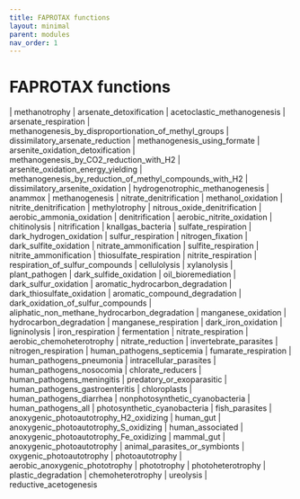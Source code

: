 ```yaml
---
title: FAPROTAX functions
layout: minimal
parent: modules
nav_order: 1
---
```


# FAPROTAX functions




| methanotrophy | arsenate_detoxification
| acetoclastic_methanogenesis | arsenate_respiration
| methanogenesis_by_disproportionation_of_methyl_groups | dissimilatory_arsenate_reduction
| methanogenesis_using_formate | arsenite_oxidation_detoxification
| methanogenesis_by_CO2_reduction_with_H2 | arsenite_oxidation_energy_yielding
| methanogenesis_by_reduction_of_methyl_compounds_with_H2 | dissimilatory_arsenite_oxidation
| hydrogenotrophic_methanogenesis | anammox
| methanogenesis | nitrate_denitrification
| methanol_oxidation | nitrite_denitrification
| methylotrophy | nitrous_oxide_denitrification
| aerobic_ammonia_oxidation | denitrification
| aerobic_nitrite_oxidation | chitinolysis
| nitrification | knallgas_bacteria
| sulfate_respiration | dark_hydrogen_oxidation
| sulfur_respiration | nitrogen_fixation
| dark_sulfite_oxidation | nitrate_ammonification
| sulfite_respiration | nitrite_ammonification
| thiosulfate_respiration | nitrite_respiration
| respiration_of_sulfur_compounds | cellulolysis
| xylanolysis | plant_pathogen
| dark_sulfide_oxidation | oil_bioremediation
| dark_sulfur_oxidation | aromatic_hydrocarbon_degradation
| dark_thiosulfate_oxidation | aromatic_compound_degradation
| dark_oxidation_of_sulfur_compounds | aliphatic_non_methane_hydrocarbon_degradation
| manganese_oxidation | hydrocarbon_degradation
| manganese_respiration | dark_iron_oxidation
| ligninolysis | iron_respiration
| fermentation | nitrate_respiration
| aerobic_chemoheterotrophy | nitrate_reduction
| invertebrate_parasites | nitrogen_respiration
| human_pathogens_septicemia | fumarate_respiration
| human_pathogens_pneumonia | intracellular_parasites
| human_pathogens_nosocomia | chlorate_reducers
| human_pathogens_meningitis | predatory_or_exoparasitic
| human_pathogens_gastroenteritis | chloroplasts
| human_pathogens_diarrhea | nonphotosynthetic_cyanobacteria
| human_pathogens_all | photosynthetic_cyanobacteria
| fish_parasites | anoxygenic_photoautotrophy_H2_oxidizing
| human_gut | anoxygenic_photoautotrophy_S_oxidizing
| human_associated | anoxygenic_photoautotrophy_Fe_oxidizing
| mammal_gut | anoxygenic_photoautotrophy
| animal_parasites_or_symbionts | oxygenic_photoautotrophy
| photoautotrophy | aerobic_anoxygenic_phototrophy
| phototrophy | photoheterotrophy
| plastic_degradation | chemoheterotrophy
| ureolysis | reductive_acetogenesis





